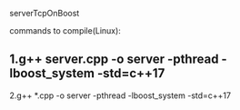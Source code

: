 serverTcpOnBoost

commands to compile(Linux):

1.g++ server.cpp -o server -pthread -lboost_system -std=c++17
--------------------------------------------------------------
2.g++ *.cpp -o server -pthread -lboost_system -std=c++17
